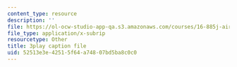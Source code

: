 ```yaml
---
content_type: resource
description: ''
file: https://ol-ocw-studio-app-qa.s3.amazonaws.com/courses/16-885j-aircraft-systems-engineering-fall-2005/52513e3e42515f64a74807bd5ba8c0c0_qcpyFE3u3hw.vtt
file_type: application/x-subrip
resourcetype: Other
title: 3play caption file
uid: 52513e3e-4251-5f64-a748-07bd5ba8c0c0
---
```

